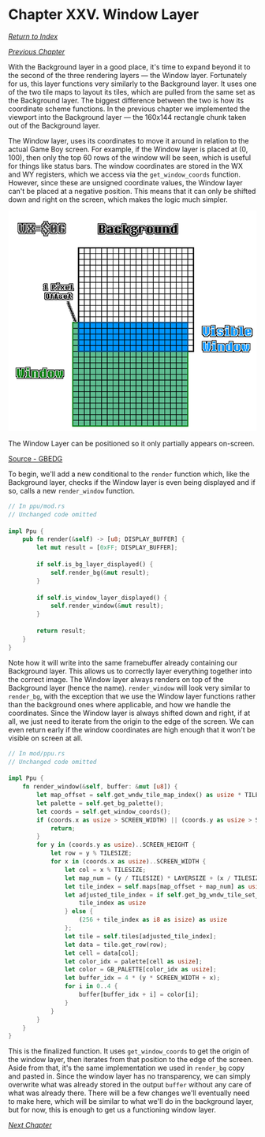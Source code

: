 # Chapter XXV. Window Layer

[*Return to Index*](../README.md)

[*Previous Chapter*](24-background-viewport.md)

With the Background layer in a good place, it's time to expand beyond it to the second of the three rendering layers &mdash; the Window layer. Fortunately for us, this layer functions very similarly to the Background layer. It uses one of the two tile maps to layout its tiles, which are pulled from the same set as the Background layer. The biggest difference between the two is how its coordinate scheme functions. In the previous chapter we implemented the viewport into the Background layer &mdash; the 160x144 rectangle chunk taken out of the Background layer.

The Window layer, uses its coordinates to move it around in relation to the actual Game Boy screen. For example, if the Window layer is placed at (0, 100), then only the top 60 rows of the window will be seen, which is useful for things like status bars. The window coordinates are stored in the WX and WY registers, which we access via the `get_window_coords` function. However, since these are unsigned coordinate values, the Window layer can't be placed at a negative position. This means that it can only be shifted down and right on the screen, which makes the logic much simpler.

![Diagram showing how the Window Layer becomes visible](img/25-window-layer.png)

The Window Layer can be positioned so it only partially appears on-screen.

[Source - GBEDG](https://hacktix.github.io/GBEDG/ppu/#the-wx-and-wy-registers)

To begin, we'll add a new conditional to the `render` function which, like the Background layer, checks if the Window layer is even being displayed and if so, calls a new `render_window` function.

```rust
// In ppu/mod.rs
// Unchanged code omitted

impl Ppu {
    pub fn render(&self) -> [u8; DISPLAY_BUFFER] {
        let mut result = [0xFF; DISPLAY_BUFFER];

        if self.is_bg_layer_displayed() {
            self.render_bg(&mut result);
        }

        if self.is_window_layer_displayed() {
            self.render_window(&mut result);
        }

        return result;
    }
}
```

Note how it will write into the same framebuffer already containing our Background layer. This allows us to correctly layer everything together into the correct image. The Window layer always renders on top of the Background layer (hence the name). `render_window` will look very similar to `render_bg`, with the exception that we use the Window layer functions rather than the background ones where applicable, and how we handle the coordinates. Since the Window layer is always shifted down and right, if at all, we just need to iterate from the origin to the edge of the screen. We can even return early if the window coordinates are high enough that it won't be visible on screen at all.


```rust
// In mod/ppu.rs
// Unchanged code omitted

impl Ppu {
    fn render_window(&self, buffer: &mut [u8]) {
        let map_offset = self.get_wndw_tile_map_index() as usize * TILE_MAP_TABLE_SIZE;
        let palette = self.get_bg_palette();
        let coords = self.get_window_coords();
        if (coords.x as usize > SCREEN_WIDTH) || (coords.y as usize > SCREEN_HEIGHT) {
            return;
        }
        for y in (coords.y as usize)..SCREEN_HEIGHT {
            let row = y % TILESIZE;
            for x in (coords.x as usize)..SCREEN_WIDTH {
                let col = x % TILESIZE;
                let map_num = (y / TILESIZE) * LAYERSIZE + (x / TILESIZE);
                let tile_index = self.maps[map_offset + map_num] as usize;
                let adjusted_tile_index = if self.get_bg_wndw_tile_set_index() == 1 {
                    tile_index as usize
                } else {
                    (256 + tile_index as i8 as isize) as usize
                };
                let tile = self.tiles[adjusted_tile_index];
                let data = tile.get_row(row);
                let cell = data[col];
                let color_idx = palette[cell as usize];
                let color = GB_PALETTE[color_idx as usize];
                let buffer_idx = 4 * (y * SCREEN_WIDTH + x);
                for i in 0..4 {
                    buffer[buffer_idx + i] = color[i];
                }
            }
        }
    }
}
```

This is the finalized function. It uses `get_window_coords` to get the origin of the window layer, then iterates from that position to the edge of the screen. Aside from that, it's the same implementation we used in `render_bg` copy and pasted in. Since the window layer has no transparency, we can simply overwrite what was already stored in the output `buffer` without any care of what was already there. There will be a few changes we'll eventually need to make here, which will be similar to what we'll do in the background layer, but for now, this is enough to get us a functioning window layer.

[*Next Chapter*](26-input.md)
